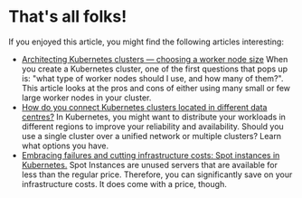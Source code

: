 # That's all folks!

If you enjoyed this article, you might find the following articles interesting:

- [Architecting Kubernetes clusters — choosing a worker node size](/bite-sized/kubernetes-node-size) When you create a Kubernetes cluster, one of the first questions that pops up is: "what type of worker nodes should I use, and how many of them?". This article looks at the pros and cons of either using many small or few large worker nodes in your cluster.
- [How do you connect Kubernetes clusters located in different data centres?](/bite-sized/connecting-multiple-kubernetes-clusters) In Kubernetes, you might want to distribute your workloads in different regions to improve your reliability and availability. Should you use a single cluster over a unified network or multiple clusters? Learn what options you have.
- [Embracing failures and cutting infrastructure costs: Spot instances in Kubernetes.](/blog/kubernetes-spot-instances) Spot Instances are unused servers that are available for less than the regular price. Therefore, you can significantly save on your infrastructure costs. It does come with a price, though.
